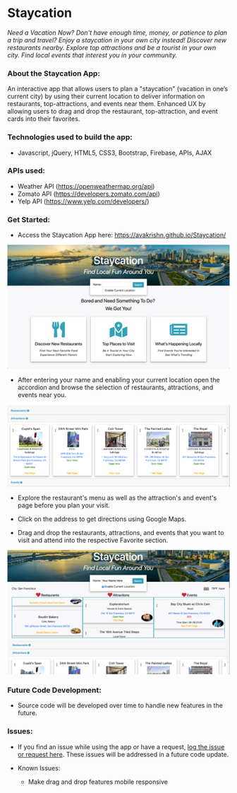 # Staycation
*Need a Vacation Now? Don't have enough time, money, or patience to plan a trip and travel? Enjoy a staycation in your own city instead! Discover new restaurants nearby. Explore top attractions and be a tourist in your own city. Find local events that interest you in your community.*

### **About the Staycation App:**

An interactive app that allows users to plan a "staycation" (vacation in one’s current city) by using their current location to deliver information on restaurants, top-attractions, and events near them. Enhanced UX by allowing users to drag and drop the restaurant, top-attraction, and event cards into their favorites.

### **Technologies used to build the app:**
* Javascript, jQuery,  HTML5, CSS3, Bootstrap, Firebase, APIs, AJAX

### **APIs used:**
* Weather API (https://openweathermap.org/api)
* Zomato API (https://developers.zomato.com/api)
* Yelp API (https://www.yelp.com/developers/)

### **Get Started:**
* Access the Staycation App here:  https://avakrishn.github.io/Staycation/

![Staycation Index Image](https://raw.githubusercontent.com/avakrishn/Staycation/master/assets/images/app-intro.png)


* After entering your name and enabling your current location open the accordion and browse the selection of restaurants, attractions, and events near you.


![Staycation Index Image](https://raw.githubusercontent.com/avakrishn/Staycation/master/assets/images/accordion-image.png)

* Explore the restaurant's menu as well as the attraction's and event's page before you plan your visit.

* Click on the address to get directions using Google Maps.

* Drag and drop the restaurants, attractions, and events  that you want to visit and attend into the respective Favorite section.

![Staycation Index Image](https://raw.githubusercontent.com/avakrishn/Staycation/master/assets/images/favorites-image.png)

### **Future Code Development:**
* Source code will be developed over time to handle new features in the future.

### **Issues:**
* If you find an issue while using the app or have a request, <a href="https://github.com/avakrishn/Staycation/issues" target="_blank">log the issue or request here</a>. These issues will be addressed in a future code update.

* Known Issues:
    * Make drag and drop features mobile responsive